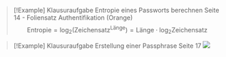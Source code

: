 
> [!Example] Klausuraufgabe
> Entropie eines Passworts berechnen
> Seite 14 - Foliensatz Authentifikation (Orange)
> $$
> \text{Entropie} = \log_2(\text{Zeichensatz}^{\text{Länge}}) = \text{Länge} \cdot \log_2{\text{Zeichensatz}}
> $$


> [!Example] Klausuraufgabe
> Erstellung einer Passphrase
> Seite 17
> ![](Passphrase%20Erstellung.png)

